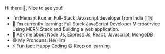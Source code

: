 Hi there 👋, Nice to see you!
- I'm Hemant Kumar, Full-Stack Javascript developer from India 🇮🇳 
- 🌱 I’m currently learning: Full Stack JavaScript Developer Microservice Using MERN Stack and Building a web application.
- 💬 Ask me about Node Js, Express Js, React, Javascript, MongoDB
- 😄 My Pronouns: He/Him
- ⚡️ Fun fact: Happy Coding 😄 Keep on learning.
